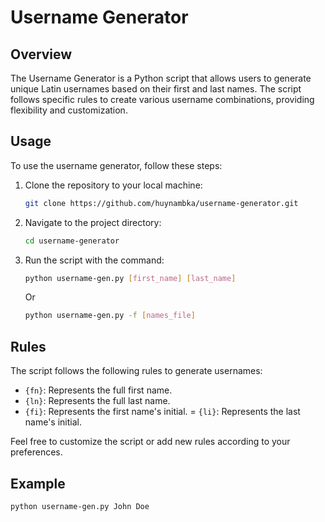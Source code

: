# Username Generator

## Overview

The Username Generator is a Python script that allows users to generate unique Latin usernames based on their first and last names. The script follows specific rules to create various username combinations, providing flexibility and customization.

## Usage

To use the username generator, follow these steps:

1. Clone the repository to your local machine:

    ```bash
    git clone https://github.com/huynambka/username-generator.git
    ```

2. Navigate to the project directory:

    ```bash
    cd username-generator
    ```

3. Run the script with the command:

    ```bash
    python username-gen.py [first_name] [last_name]
    ```

    Or

    ```bash
    python username-gen.py -f [names_file]
    ```

## Rules

The script follows the following rules to generate usernames:

- `{fn}`: Represents the full first name.
- `{ln}`: Represents the full last name.
- `{fi}`: Represents the first name's initial.
= `{li}`: Represents the last name's initial.

Feel free to customize the script or add new rules according to your preferences.

## Example

```bash
python username-gen.py John Doe
